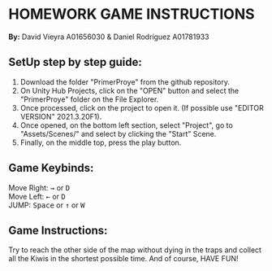 # HOMEWORK GAME INSTRUCTIONS
**By:** David Vieyra A01656030 & Daniel Rodríguez A01781933

## SetUp step by step guide:
1. Download the folder "PrimerProye" from the github repository.
2. On Unity Hub Projects, click on the "OPEN" button and select the "PrimerProye" folder on the File Explorer.
3. Once processed, click on the project to open it. (If possible use "EDITOR VERSION" 2021.3.20F1).
4. Once opened, on the bottom left section, select "Project", go to "Assets/Scenes/" and select by clicking the "Start" Scene.
5. Finally, on the middle top, press the play button.

## Game Keybinds:
Move Right: <kbd>→</kbd> or <kbd>D</kbd>
<br>
Move Left: <kbd>←</kbd> or <kbd>D</kbd>
<br>
JUMP: <kbd>Space</kbd> or <kbd>↑</kbd> or <kbd>W</kbd>

## Game Instructions:
Try to reach the other side of the map without dying in the traps and collect all the Kiwis in the shortest possible time. And of course, HAVE FUN!